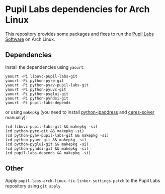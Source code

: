 # Pupil Labs dependencies for Arch Linux
This repository provides some packages and fixes to run the [Pupil Labs Software](https://github.com/pupil-labs/pupil) on Arch Linux.

## Dependencies
Install the dependencies using `yaourt`:

```
yaourt -Pi libuvc-pupil-labs-git
yaourt -Pi python-pyre-git
yaourt -Pi python-pyav-pupil-labs-git
yaourt -Pi python-pyuvc-git
yaourt -Pi python-pyglui-git
yaourt -Pi python-pyndsi-git
yaourt -Pi pupil-labs-depends
```

or using `makepkg` (you need to install [python-ipaddress](https://aur.archlinux.org/packages/python-ipaddress/) and [ceres-solver](https://aur.archlinux.org/packages/ceres-solver/) manually):

```
(cd libuvc-pupil-labs-git && makepkg -si)
(cd python-pyre-git && makepkg -si)
(cd python-pyav-pupil-labs-git && makepkg -si)
(cd python-pyuvc-git && makepkg -si)
(cd python-pyglui-git && makepkg -si)
(cd python-pyndsi-git && makepkg -si)
(cd pupil-labs-depends && makepkg -si)
```

## Other
Apply `pupil-labs-arch-linux-fix-linker-settings.patch` to the Pupil Labs repository using `git apply`.
